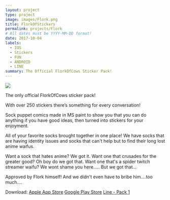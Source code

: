 ```yaml
---
layout: project
type: project
image: images/Flork.png
title: FlorkOfStickers
permalink: projects/Flork
# All dates must be YYYY-MM-DD format!
date: 2017-10-04
labels:
  - IOS
  - Stickers
  - FUN
  - ANDROID
  - LINE
summary: The Official FlorkOfCows Sticker Pack!
---
```


<img class="ui medium right floated rounded image" src="../images/vacay-home-page.png">

The only official FlorkOfCows sticker pack!

With over 250 stickers there’s something for every conversation!

Sock puppet comics made in MS paint to show you that you can do anything if you have good ideas, then turned into stickers for your enjoyment.

All of your favorite socks brought together in one place! We have socks that are having identity issues and socks that can't help but to find their long lost anime waifus.

Want a sock that hates anime? We got it.
Want one that crusades for the greater good? Oh boy do we got that.
Want one that's a spider twitch streamer waifu? We wont shame you here..... But we got that...

Approved by Flork himself! And we didn't even have to bribe him....too much....

Download: 
<a href="https://apple.co/3nKVxpy">Apple App Store</a>
<a href="https://play.google.com/store/apps/details?id=com.altappsunlim.florkofstickers">Google Play Store</a>
<a href="https://line.me/S/sticker/22402825?_from=lcm">Line - Pack 1</a>